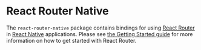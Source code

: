 # React Router Native

The `react-router-native` package contains bindings for using [React
Router](https://github.com/remix-run/react-router) in [React
Native](https://facebook.github.io/react-native/) applications.
Please see [the Getting Started guide](https://github.com/remix-run/react-router/blob/main/docs/start/tutorial.md) for more information on how to get started with React Router.
